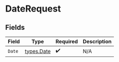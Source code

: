 # DateRequest


## Fields

| Field                             | Type                              | Required                          | Description                       |
| --------------------------------- | --------------------------------- | --------------------------------- | --------------------------------- |
| `Date`                            | [types.Date](../../types/date.md) | :heavy_check_mark:                | N/A                               |